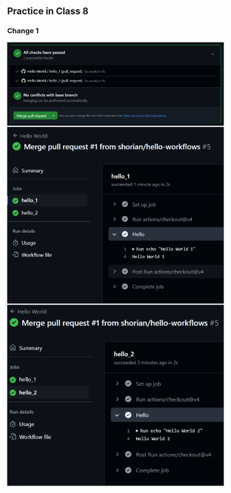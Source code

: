 ## Practice in Class 8

### Change 1
![Successful execution in PR](screenshots/successful-execution-on-pull.png)
![Hello_1 execution log](screenshots/execution-log-hello1.png)
![Hello_2 execution log](screenshots/execution-log-hello2.png)
